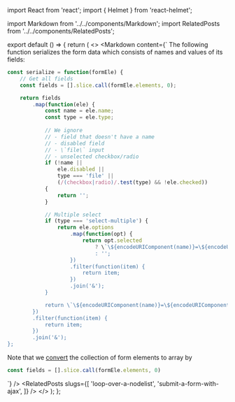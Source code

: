 import React from 'react';
import { Helmet } from 'react-helmet';

import Markdown from '../../components/Markdown';
import RelatedPosts from '../../components/RelatedPosts';

export default () => {
    return (
<>
<Helmet>
    <meta name='keywords' content='encodeURIComponent, serialize form data' />
</Helmet>
<Markdown
    content={`
The following function serializes the form data which consists of names and values of its fields:

~~~ javascript
const serialize = function(formEle) {
    // Get all fields
    const fields = [].slice.call(formEle.elements, 0);

    return fields
        .map(function(ele) {
            const name = ele.name;
            const type = ele.type;
            
            // We ignore
            // - field that doesn't have a name
            // - disabled field
            // - \`file\` input
            // - unselected checkbox/radio
            if (!name ||
                ele.disabled ||
                type === 'file' ||
                (/(checkbox|radio)/.test(type) && !ele.checked))
            {
                return '';
            }

            // Multiple select
            if (type === 'select-multiple') {
                return ele.options
                    .map(function(opt) {
                        return opt.selected
                            ? \`\${encodeURIComponent(name)}=\${encodeURIComponent(opt.value)}\`
                            : '';
                    })
                    .filter(function(item) {
                        return item;
                    })
                    .join('&');
            }

            return \`\${encodeURIComponent(name)}=\${encodeURIComponent(ele.value)}\`;
        })
        .filter(function(item) {
            return item;
        })
        .join('&');
};
~~~

Note that we [convert](/loop-over-a-nodelist) the collection of form elements to array by

~~~ javascript
const fields = [].slice.call(formEle.elements, 0)
~~~
`}
/>
<RelatedPosts
    slugs={[
        'loop-over-a-nodelist',
        'submit-a-form-with-ajax',
    ]}
/>
</>
    );
};
